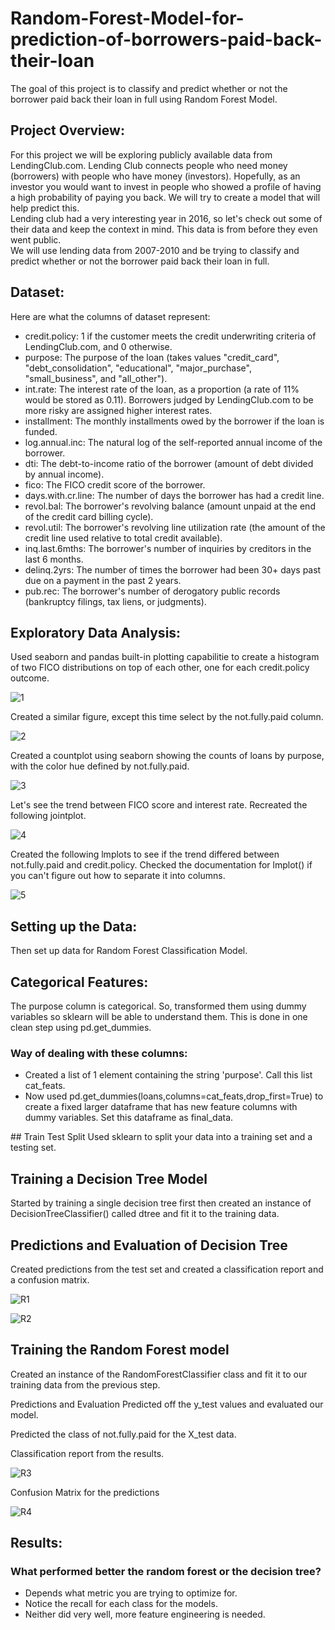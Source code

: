 # Random-Forest-Model-for-prediction-of-borrowers-paid-back-their-loan
The goal of this project is to classify and predict whether or not the borrower paid back their loan in full using Random Forest Model. 

## Project Overview:
For this project we will be exploring publicly available data from LendingClub.com. Lending Club connects people who need money (borrowers) with people who have money (investors). Hopefully, as an investor you would want to invest in people who showed a profile of having a high probability of paying you back. We will try to create a model that will help predict this.
<br>
Lending club had a very interesting year in 2016, so let's check out some of their data and keep the context in mind. This data is from before they even went public.
<br>
We will use lending data from 2007-2010 and be trying to classify and predict whether or not the borrower paid back their loan in full. 
<br>

## Dataset:
Here are what the columns of dataset represent:
<ul>
  <li>credit.policy: 1 if the customer meets the credit underwriting criteria of LendingClub.com, and 0 otherwise.</li>
  <li>purpose: The purpose of the loan (takes values "credit_card", "debt_consolidation", "educational", "major_purchase", "small_business", and "all_other").</li>
  <li>int.rate: The interest rate of the loan, as a proportion (a rate of 11% would be stored as 0.11). Borrowers judged by LendingClub.com to be more risky are assigned higher interest rates.</li>
  <li>installment: The monthly installments owed by the borrower if the loan is funded.</li>
  <li>log.annual.inc: The natural log of the self-reported annual income of the borrower.</li>
  <li>dti: The debt-to-income ratio of the borrower (amount of debt divided by annual income).</li>
  <li>fico: The FICO credit score of the borrower.</li>
  <li>days.with.cr.line: The number of days the borrower has had a credit line.</li>
  <li>revol.bal: The borrower's revolving balance (amount unpaid at the end of the credit card billing cycle).</li>
  <li>revol.util: The borrower's revolving line utilization rate (the amount of the credit line used relative to total credit available).</li>
  <li>inq.last.6mths: The borrower's number of inquiries by creditors in the last 6 months.</li>
  <li>delinq.2yrs: The number of times the borrower had been 30+ days past due on a payment in the past 2 years.</li>
  <li>pub.rec: The borrower's number of derogatory public records (bankruptcy filings, tax liens, or judgments).</li>
</ul>

## Exploratory Data Analysis:
Used seaborn and pandas built-in plotting capabilitie to create a histogram of two FICO distributions on top of each other, one for each credit.policy outcome.

![1](https://user-images.githubusercontent.com/55116845/122116601-3b6a0f00-ce3f-11eb-88c4-364e3ad50af6.png)

Created a similar figure, except this time select by the not.fully.paid column.

![2](https://user-images.githubusercontent.com/55116845/122116753-69e7ea00-ce3f-11eb-8c08-2287ef30ae06.png)

Created a countplot using seaborn showing the counts of loans by purpose, with the color hue defined by not.fully.paid.

![3](https://user-images.githubusercontent.com/55116845/122116825-8552f500-ce3f-11eb-83a8-fa1ee6f77807.png)

Let's see the trend between FICO score and interest rate. Recreated the following jointplot.

![4](https://user-images.githubusercontent.com/55116845/122116943-a74c7780-ce3f-11eb-819c-be8b726bd74f.png)

Created the following lmplots to see if the trend differed between not.fully.paid and credit.policy. Checked the documentation for lmplot() if you can't figure out how to separate it into columns.

![5](https://user-images.githubusercontent.com/55116845/122117003-c0552880-ce3f-11eb-83c9-5774a1e8ba63.png)

## Setting up the Data:
Then set up data for Random Forest Classification Model. 

## Categorical Features:
The purpose column is categorical. So, transformed them using dummy variables so sklearn will be able to understand them. This is done in one clean step using pd.get_dummies.

### Way of dealing with these columns:
<ul>
  <li> Created a list of 1 element containing the string 'purpose'. Call this list cat_feats.</li>
<li> Now used pd.get_dummies(loans,columns=cat_feats,drop_first=True) to create a fixed larger dataframe that has new feature columns with dummy variables. Set this dataframe as final_data.</li>
  </ul>
## Train Test Split
Used sklearn to split your data into a training set and a testing set.

## Training a Decision Tree Model
Started by training a single decision tree first then created an instance of DecisionTreeClassifier() called dtree and fit it to the training data.

## Predictions and Evaluation of Decision Tree
Created predictions from the test set and created a classification report and a confusion matrix.

![R1](https://user-images.githubusercontent.com/55116845/122118834-f398b700-ce41-11eb-8cf3-3dd89d13a8d5.PNG)

![R2](https://user-images.githubusercontent.com/55116845/122119172-512d0380-ce42-11eb-842d-098a6df884b6.PNG)

## Training the Random Forest model

Created an instance of the RandomForestClassifier class and fit it to our training data from the previous step.

Predictions and Evaluation
Predicted off the y_test values and evaluated our model.

Predicted the class of not.fully.paid for the X_test data.

Classification report from the results.

![R3](https://user-images.githubusercontent.com/55116845/122130590-4cbc1700-ce51-11eb-90a5-98ddabdda72a.PNG)

Confusion Matrix for the predictions

![R4](https://user-images.githubusercontent.com/55116845/122130672-7117f380-ce51-11eb-95e3-39096be6af1f.PNG)

## Results:

### What performed better the random forest or the decision tree?
<ul>
  <li>Depends what metric you are trying to optimize for.</li>
  <li>Notice the recall for each class for the models.</li>
  <li>Neither did very well, more feature engineering is needed.</li>
</ul>












